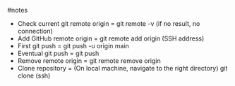 #notes
- Check current git remote origin 	= git remote -v (if no result, no connection)
- Add GitHub remote origin 	= git remote add origin (SSH address)
- First git push 	= git push -u origin main
- Eventual git push 	= git push
- Remove remote origin 	= git remote remove origin
- Clone repository 	= (On local machine, navigate to the right directory) git clone (ssh)
